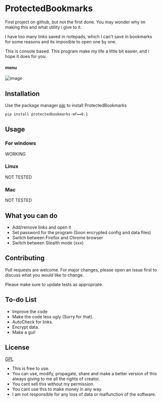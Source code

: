 # ProtectedBookmarks

First project on github, but not the first done. You may wonder why im making this and what utility i give to it. 

I have too many links saved in notepads, which I can't save in bookmarks for some reasons and its imposible to open one by one. 

This is console based. This program make my life a little bit easier, and i hope it does for you. 

#### menu
![image](https://i.gyazo.com/2ae7ecaa71a73fec08977b1291940ac8.png)
                                              

## Installation

Use the package manager [pip](https://pip.pypa.io/en/stable/) to install ProtectedBookmarks

```bash
pip install protectedbookmarks-mf==0.1
```

## Usage

### For windows
WORKING

### Linux
NOT TESTED

### Mac
NOT TESTED

## What you can do
* Add/remove links and open it
* Set password for the program (Soon encrypted config and data files)
* Switch between Firefox and Chrome browser
* Switch between Stealth mode (xxx)

## Contributing
Pull requests are welcome. For major changes, please open an issue first to discuss what you would like to change.

Please make sure to update tests as appropriate.

## To-do List

* Improve the code
* Make the code less ugly (Sorry for that).
* AutoCheck for links.
* Encrypt data.
* Make a gui!

## License
[GPL](https://choosealicense.com/licenses/gpl-3.0/)

* This is free to use.                                               
* You can use, modify, propagate, share and make a better version of this always giving to me all the rights of creator.                
* You cant sell this without my permission.
* You cant use this to make money in any way.
* I am not responsible for any loss of data or malfunction of the software. 
